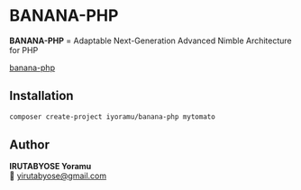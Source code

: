 # BANANA-PHP

**BANANA-PHP** = Adaptable Next-Generation Advanced Nimble Architecture for PHP

<!-- Begin SourceForge Tag -->
<div class="sf-root" data-id="3879131" data-badge="oss-users-love-us-white" style="width:125px">
    <a href="https://sourceforge.net/projects/banana-php/" target="_blank">banana-php</a>
</div>
<script>(function () {var sc=document.createElement('script');sc.async=true;sc.src='https://b.sf-syn.com/badge_js?sf_id=3879131';var p=document.getElementsByTagName('script')[0];p.parentNode.insertBefore(sc, p);})();
</script>
<!-- End SourceForge Tag -->

## Installation

```bash
composer create-project iyoramu/banana-php mytomato
```

## Author

**IRUTABYOSE Yoramu**  
📧 yirutabyose@gmail.com